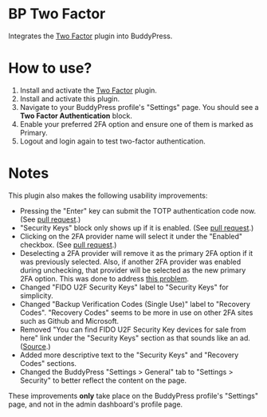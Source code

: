 # BP Two Factor

Integrates the [Two Factor](https://wordpress.org/plugins/two-factor/) plugin into BuddyPress.

# How to use?

1. Install and activate the [Two Factor](https://wordpress.org/plugins/two-factor/) plugin.
2. Install and activate this plugin.
3. Navigate to your BuddyPress profile's "Settings" page. You should see a **Two Factor Authentication** block.
4. Enable your preferred 2FA option and ensure one of them is marked as Primary.
5. Logout and login again to test two-factor authentication.

# Notes

This plugin also makes the following usability improvements:

- Pressing the "Enter" key can submit the TOTP authentication code now. (See [pull request](https://github.com/WordPress/two-factor/pull/390).)
- "Security Keys" block only shows up if it is enabled. (See [pull request](https://github.com/WordPress/two-factor/pull/386).)
- Clicking on the 2FA provider name will select it under the "Enabled" checkbox. (See [pull request](https://github.com/WordPress/two-factor/pull/387).)
- Deselecting a 2FA provider will remove it as the primary 2FA option if it was previously selected. Also, if another 2FA provider was enabled during unchecking, that provider will be selected as the new primary 2FA option. This was done to address [this problem](https://github.com/WordPress/two-factor/issues/342).
- Changed "FIDO U2F Security Keys" label to "Security Keys" for simplicity.
- Changed "Backup Verification Codes (Single Use)" label to "Recovery Codes". "Recovery Codes" seems to be more in use on other 2FA sites such as Github and Microsoft.
- Removed "You can find FIDO U2F Security Key devices for sale from here" link under the "Security Keys" section as that sounds like an ad. ([Source](https://github.com/WordPress/two-factor/blob/736473edf5ff6d2fed18ba2406c772f30950343c/providers/class-two-factor-fido-u2f-admin.php#L208).)
- Added more descriptive text to the "Security Keys" and "Recovery Codes" sections.
- Changed the BuddyPress "Settings > General" tab to "Settings > Security" to better reflect the content on the page.

These improvements **only** take place on the BuddyPress profile's "Settings" page, and not in the admin dashboard's profile page.